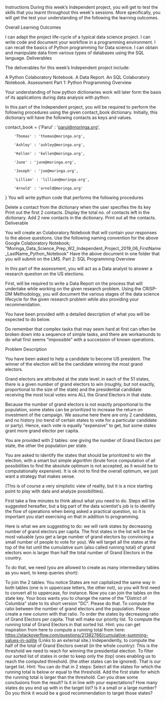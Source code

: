 Instructions
During this week’s Independent project, you will get to test the skills that you learnt throughout this week's sessions. More specifically, you will get the test your understanding of the following the learning outcomes.

Overall Learning Outcomes

I can adapt the project life-cycle of a typical data science project.
I can write code and document your workflow in a programming environment.
I can recall the basics of Python programming for Data science.
I can obtain and manipulate data from various types of databases using the SQL language.
Deliverables

The deliverables for this week’s Independent project include:

A Python Colaboratory Notebook.
A Data Report.
An SQL Colaboratory Notebook.
Assessment 
Part 1: Python Programming
Overview 

Your understanding of how python dictionaries work will later form the basis of its applications during data analysis with python. 

In this part of the Independent project, you will be required to perform the following procedures using the given contact_book dictionary. Initially, this dictionary will have the following contacts as keys and values.

contact_book = {'Parul' : 'parul@moringa.org',

        'Thomas' : 'thomas@moringa.org',

        'Ashley' : 'ashley@moringa.org',

        'Kellen' : 'kellen@moringa.org',

        'June' : 'june@moringa.org',

        'Joseph' : 'joe@moringa.org',

        'Lillian' : 'lillian@moringa.org',

        'Arnold' : 'arnold@moringa.org' 
}
You will write python code that performs the following procedures

Delete a contact from the dictionary when the user specifies the its key 
Print out the first 2 contacts. 
Display the total no. of contacts left in the dictionary.
Add 2 new contacts in the dictionary. 
Print out all the contacts.
Deliverable 

You will create an Colaboratory Notebook that will contain your responses to the above questions. 
Use the following naming convention for the above Google Colaboratory Notebook;
"Moringa_Data_Science_Prep_W2_Independent_Project_2019_06_FirstName_LastName_Python_Notebook"
Have the above document in one folder that you will submit on the LMS.
Part 2: SQL Programming
Overview

In this part of the assessment, you will act as a Data analyst to answer a research question on the US elections. 

First, will be required to write a Data Report on the process that will undertake while working on the given research problem. Using the CRISP-DM Methodology,  you will document the various stages of the data science lifecycle for the given research problem while also providing your recommendation.

You have been provided with a detailed description of what you will be expected to do below.

Do remember that complex tasks that may seem hard at first can often be broken down into a sequence of simple tasks, and there are workarounds to do what first seems “impossible” with a succession of known operations.

Problem Description 

You have been asked to help a candidate to become US president. The winner of the election will be the candidate winning the most grand electors. 

Grand electors are attributed at the state level: in each of the 51 states, there is a given number of grand electors to win (roughly, but not exactly, proportional to the size of the state) and the presidential candidate receiving the most local votes wins ALL the Grand Electors in that state.

Because the number of grand electors is not exactly proportional to the population, some states can be prioritized to increase the return on investment of the campaign. We assume here there are only 2 candidates, and no history (no trend of certain states to vote for a particular candidate or party). Hence, each vote is equally "expensive" to get, but some states grant more grand elector per capita.

You are provided with 2 tables: one giving the number of Grand Electors per state, the other the population per state.

You are asked to identify the states that should be prioritized to win the election, with a smart but simple algorithm (brute force computation of all possibilities to find the absolute optimum is not accepted, as it would be to computationally expensive). It is ok not to find the overall optimum, we just want a strategy that makes sense.

(This is of course a very simplistic view of reality, but it is a nice starting point to play with data and analyze possibilities).

First take a few minutes to think about what you need to do. Steps will be suggested hereafter, but a big part of the data scientist's job is to identify the flow of operations when being asked a practical question, so it is important you start exercising on that in addition to programming.

Here is what we are suggesting to do: we will rank states by decreasing number of grand electors per capita. The first states in the list will be the most valuable (you get a large number of grand electors by convincing a small number of people to vote for you). We will target all the states at the top of the list until the cumulative sum (also called running total) of grand electors won is larger than half the total number of Grand Electors in the country.

To do that, we need (you are allowed to create as many intermediary tables as you want, to keep queries short):

To join the 2 tables:
You notice States are not capitalized the same way in both tables (one is in uppercase letters, the other not), so you will first need to convert all to uppercase, for instance.
Now you can join the tables on the state key.
Your boss wants you to change the name of the "District of Columbia" state to its short version "DC". Please do that.
To compute the ratio between the number of grand electors and the population. Please create a new column with that ratio.
To order the states by decreasing ratio of Grand Electors per capita. That will make our priority list.
To compute the running total of Grand Electors in that sorted list.
Hint: you can get inspiration from here to compute a running total from here:  https://stackoverflow.com/questions/21382766/cumulative-summing-values-in-sqlite (Links to an external site.)
Independently, to compute the half of the total of Grand Electors overall (in the whole country):
This is the threshold we need to reach for winning the presidential election.
To filter our sorted list of states in order to keep only the (top) ones enabling us to reach the computed threshold. (the other states can be ignored). That is our target list.
Hint: You can do that in 2 steps:
Select all the states for which the running total is below or equal to the threshold.
Add the first state for which the running total is larger than the threshold.
Can you draw some conclusions from the result? Is it in line with your expectations? How many states do you end up with in the target list? Is it a small or a large number? Do you think it would be a good recommendation to target those states?
